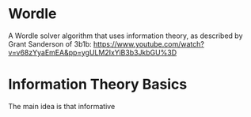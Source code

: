 # Wordle
A Wordle solver algorithm that uses information theory, as described by Grant Sanderson of 3b1b:
https://www.youtube.com/watch?v=v68zYyaEmEA&pp=ygULM2IxYiB3b3JkbGU%3D

# Information Theory Basics
The main idea is that informative 
